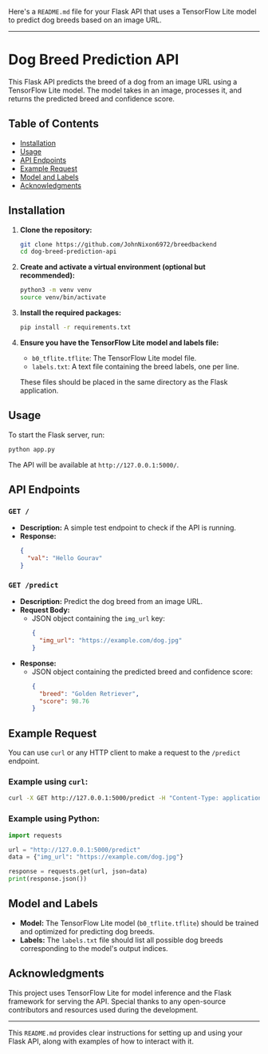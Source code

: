 Here's a `README.md` file for your Flask API that uses a TensorFlow Lite model to predict dog breeds based on an image URL.

---

# Dog Breed Prediction API

This Flask API predicts the breed of a dog from an image URL using a TensorFlow Lite model. The model takes in an image, processes it, and returns the predicted breed and confidence score.

## Table of Contents

- [Installation](#installation)
- [Usage](#usage)
- [API Endpoints](#api-endpoints)
- [Example Request](#example-request)
- [Model and Labels](#model-and-labels)
- [Acknowledgments](#acknowledgments)

## Installation

1. **Clone the repository:**

   ```bash
   git clone https://github.com/JohnNixon6972/breedbackend
   cd dog-breed-prediction-api
   ```

2. **Create and activate a virtual environment (optional but recommended):**

   ```bash
   python3 -m venv venv
   source venv/bin/activate
   ```

3. **Install the required packages:**

   ```bash
   pip install -r requirements.txt
   ```

4. **Ensure you have the TensorFlow Lite model and labels file:**

   - `b0_tflite.tflite`: The TensorFlow Lite model file.
   - `labels.txt`: A text file containing the breed labels, one per line.

   These files should be placed in the same directory as the Flask application.

## Usage

To start the Flask server, run:

```bash
python app.py
```

The API will be available at `http://127.0.0.1:5000/`.

## API Endpoints

### `GET /`

- **Description:** A simple test endpoint to check if the API is running.
- **Response:**
  ```json
  {
    "val": "Hello Gourav"
  }
  ```

### `GET /predict`

- **Description:** Predict the dog breed from an image URL.
- **Request Body:**
  - JSON object containing the `img_url` key:
    ```json
    {
      "img_url": "https://example.com/dog.jpg"
    }
    ```
- **Response:**
  - JSON object containing the predicted breed and confidence score:
    ```json
    {
      "breed": "Golden Retriever",
      "score": 98.76
    }
    ```

## Example Request

You can use `curl` or any HTTP client to make a request to the `/predict` endpoint.

### Example using `curl`:

```bash
curl -X GET http://127.0.0.1:5000/predict -H "Content-Type: application/json" -d '{"img_url": "https://example.com/dog.jpg"}'
```

### Example using Python:

```python
import requests

url = "http://127.0.0.1:5000/predict"
data = {"img_url": "https://example.com/dog.jpg"}

response = requests.get(url, json=data)
print(response.json())
```

## Model and Labels

- **Model:** The TensorFlow Lite model (`b0_tflite.tflite`) should be trained and optimized for predicting dog breeds.
- **Labels:** The `labels.txt` file should list all possible dog breeds corresponding to the model's output indices.

## Acknowledgments

This project uses TensorFlow Lite for model inference and the Flask framework for serving the API. Special thanks to any open-source contributors and resources used during the development.

---

This `README.md` provides clear instructions for setting up and using your Flask API, along with examples of how to interact with it.

